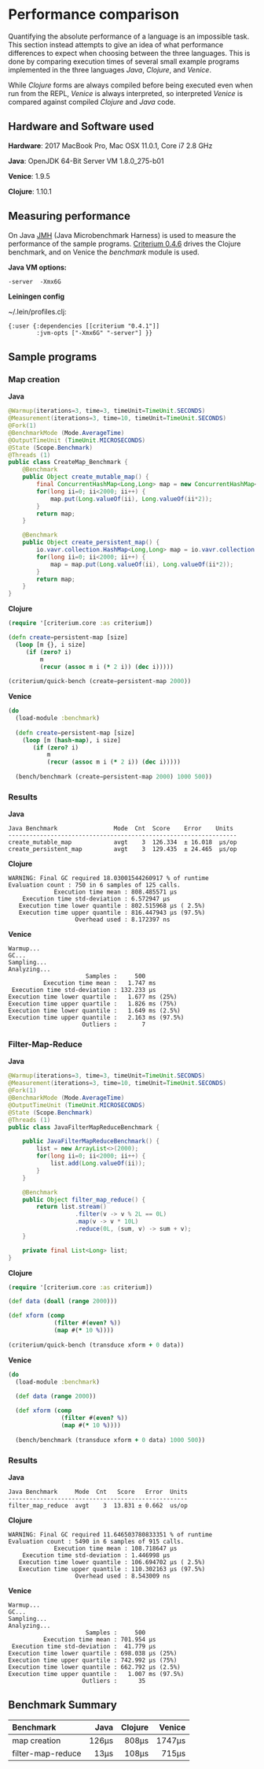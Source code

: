 # Performance comparison


Quantifying the absolute performance of a language is an impossible task. This 
section instead attempts to give an idea of what performance differences to 
expect when choosing between the three languages. This is done by comparing
execution times of several small example programs implemented in the three 
languages *Java*, *Clojure*, and *Venice*.

While *Clojure* forms are always compiled before being executed even when run 
from the REPL, *Venice* is always interpreted, so interpreted *Venice* is
compared against compiled *Clojure* and *Java* code.


## Hardware and Software used

**Hardware**: 2017 MacBook Pro, Mac OSX 11.0.1, Core i7 2.8 GHz

**Java**: OpenJDK 64-Bit Server VM 1.8.0_275-b01

**Venice**: 1.9.5

**Clojure**: 1.10.1



## Measuring performance

On Java [JMH](https://github.com/openjdk/jmh) (Java Microbenchmark Harness) is used
to measure the performance of the sample programs. [Criterium 0.4.6](https://github.com/hugoduncan/criterium) 
drives the Clojure benchmark, and on Venice the *benchmark* module is used.

**Java VM options:** 

```text
-server  -Xmx6G
```

**Leiningen config**

~/.lein/profiles.clj:

```text
{:user {:dependencies [[criterium "0.4.1"]]
        :jvm-opts ["-Xmx6G" "-server"] }}
```


## Sample programs

### Map creation

**Java**

```java
@Warmup(iterations=3, time=3, timeUnit=TimeUnit.SECONDS)
@Measurement(iterations=3, time=10, timeUnit=TimeUnit.SECONDS)
@Fork(1)
@BenchmarkMode (Mode.AverageTime)
@OutputTimeUnit (TimeUnit.MICROSECONDS)
@State (Scope.Benchmark)
@Threads (1)
public class CreateMap_Benchmark {
    @Benchmark
    public Object create_mutable_map() {
        final ConcurrentHashMap<Long,Long> map = new ConcurrentHashMap<>();
        for(long ii=0; ii<2000; ii++) {
            map.put(Long.valueOf(ii), Long.valueOf(ii*2));
        }
        return map;
    }

    @Benchmark
    public Object create_persistent_map() {
        io.vavr.collection.HashMap<Long,Long> map = io.vavr.collection.HashMap.empty();
        for(long ii=0; ii<2000; ii++) {
            map = map.put(Long.valueOf(ii), Long.valueOf(ii*2));
        }
        return map;
    }
}
```

**Clojure**

```clojure
(require '[criterium.core :as criterium])

(defn create−persistent-map [size] 
  (loop [m {}, i size]
     (if (zero? i)
         m
         (recur (assoc m i (* 2 i)) (dec i)))))
         
(criterium/quick-bench (create−persistent-map 2000))
```

**Venice**

```clojure
(do
  (load-module :benchmark)
  
  (defn create−persistent-map [size] 
    (loop [m (hash-map), i size]
       (if (zero? i)
           m
           (recur (assoc m i (* 2 i)) (dec i)))))
         
  (bench/benchmark (create−persistent-map 2000) 1000 500))
```

### Results

**Java**

```text
Java Benchmark                Mode  Cnt  Score    Error    Units
-----------------------------------------------------------------
create_mutable_map            avgt    3  126.334  ± 16.018  µs/op
create_persistent_map         avgt    3  129.435  ± 24.465  µs/op
```

**Clojure**

```text
WARNING: Final GC required 18.03001544260917 % of runtime
Evaluation count : 750 in 6 samples of 125 calls.
             Execution time mean : 808.485571 µs
    Execution time std-deviation : 6.572947 µs
   Execution time lower quantile : 802.515968 µs ( 2.5%)
   Execution time upper quantile : 816.447943 µs (97.5%)
                   Overhead used : 8.172397 ns
```

**Venice**

```text
Warmup...
GC...
Sampling...
Analyzing...
                      Samples :     500
          Execution time mean :   1.747 ms
 Execution time std-deviation : 132.233 µs
Execution time lower quartile :   1.677 ms (25%)
Execution time upper quartile :   1.826 ms (75%)
Execution time lower quantile :   1.649 ms (2.5%)
Execution time upper quantile :   2.163 ms (97.5%)
                     Outliers :       7
```


### Filter-Map-Reduce

**Java**

```java
@Warmup(iterations=3, time=3, timeUnit=TimeUnit.SECONDS)
@Measurement(iterations=3, time=10, timeUnit=TimeUnit.SECONDS)
@Fork(1)
@BenchmarkMode (Mode.AverageTime)
@OutputTimeUnit (TimeUnit.MICROSECONDS)
@State (Scope.Benchmark)
@Threads (1)
public class JavaFilterMapReduceBenchmark {

    public JavaFilterMapReduceBenchmark() {
        list = new ArrayList<>(2000);
        for(long ii=0; ii<2000; ii++) {
            list.add(Long.valueOf(ii));
        }
    }

    @Benchmark
    public Object filter_map_reduce() {
        return list.stream()
                   .filter(v -> v % 2L == 0L)
                   .map(v -> v * 10L)
                   .reduce(0L, (sum, v) -> sum + v);
    }

    private final List<Long> list;
}
```

**Clojure**

```clojure
(require '[criterium.core :as criterium])

(def data (doall (range 2000)))

(def xform (comp
             (filter #(even? %))
             (map #(* 10 %))))
         
(criterium/quick-bench (transduce xform + 0 data))
```

**Venice**

```clojure
(do
  (load-module :benchmark)
  
  (def data (range 2000))

  (def xform (comp
               (filter #(even? %))
               (map #(* 10 %))))
                        
  (bench/benchmark (transduce xform + 0 data) 1000 500))
```

### Results

**Java**

```text
Java Benchmark     Mode  Cnt   Score   Error  Units
---------------------------------------------------
filter_map_reduce  avgt    3  13.831 ± 0.662  us/op
```

**Clojure**

```text
WARNING: Final GC required 11.646503780833351 % of runtime
Evaluation count : 5490 in 6 samples of 915 calls.
             Execution time mean : 108.718647 µs
    Execution time std-deviation : 1.446998 µs
   Execution time lower quantile : 106.694702 µs ( 2.5%)
   Execution time upper quantile : 110.302163 µs (97.5%)
                   Overhead used : 8.543009 ns
```

**Venice**

```text
Warmup...
GC...
Sampling...
Analyzing...
                      Samples :     500
          Execution time mean : 701.954 µs
 Execution time std-deviation :  41.779 µs
Execution time lower quartile : 698.038 µs (25%)
Execution time upper quartile : 742.992 µs (75%)
Execution time lower quantile : 662.792 µs (2.5%)
Execution time upper quantile :   1.007 ms (97.5%)
                     Outliers :      35
```

## Benchmark Summary

| Benchmark               |  Java |  Clojure |  Venice |
| :---                    |  ---: |     ---: |    ---: |
| map creation            | 126µs |    808µs |  1747µs |
| filter-map-reduce       |  13µs |    108µs |   715µs |



